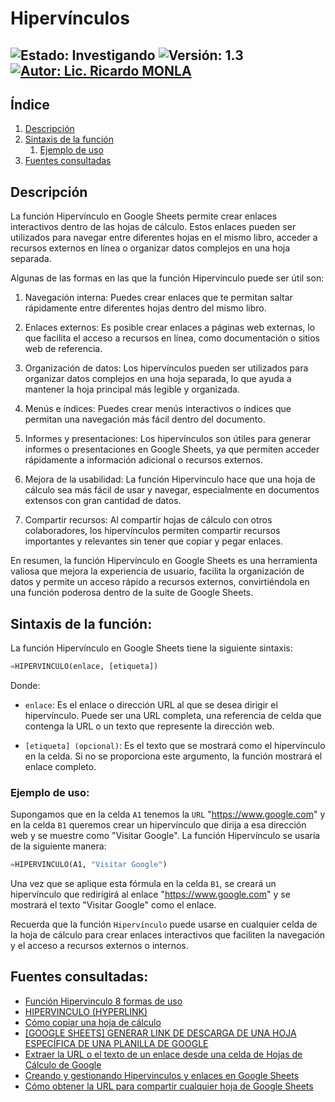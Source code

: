# Hipervínculos

![Estado: Investigando](https://img.shields.io/badge/Estado-Investigando-brightgreen)
![Versión: 1.3](https://img.shields.io/badge/Versión-1.3-blue)
[![Autor: Lic. Ricardo MONLA](https://img.shields.io/badge/Autor-Lic.%20Ricardo%20MONLA-orange)](mailto:rmonla@frlr.utn.edu.ar)
--------------  

## Índice

1. [Descripción](#descripción)
2. [Sintaxis de la función](#sintaxis-de-la-función)
   1. [Ejemplo de uso](#ejemplo-de-uso)
3. [Fuentes consultadas](#fuentes-consultadas)

   
## Descripción
La función Hipervínculo en Google Sheets permite crear enlaces interactivos dentro de las hojas de cálculo. Estos enlaces pueden ser utilizados para navegar entre diferentes hojas en el mismo libro, acceder a recursos externos en línea o organizar datos complejos en una hoja separada.

Algunas de las formas en las que la función Hipervínculo puede ser útil son:

1. Navegación interna: Puedes crear enlaces que te permitan saltar rápidamente entre diferentes hojas dentro del mismo libro.

2. Enlaces externos: Es posible crear enlaces a páginas web externas, lo que facilita el acceso a recursos en línea, como documentación o sitios web de referencia.

3. Organización de datos: Los hipervínculos pueden ser utilizados para organizar datos complejos en una hoja separada, lo que ayuda a mantener la hoja principal más legible y organizada.

4. Menús e índices: Puedes crear menús interactivos o índices que permitan una navegación más fácil dentro del documento.

5. Informes y presentaciones: Los hipervínculos son útiles para generar informes o presentaciones en Google Sheets, ya que permiten acceder rápidamente a información adicional o recursos externos.

6. Mejora de la usabilidad: La función Hipervínculo hace que una hoja de cálculo sea más fácil de usar y navegar, especialmente en documentos extensos con gran cantidad de datos.

7. Compartir recursos: Al compartir hojas de cálculo con otros colaboradores, los hipervínculos permiten compartir recursos importantes y relevantes sin tener que copiar y pegar enlaces.

En resumen, la función Hipervínculo en Google Sheets es una herramienta valiosa que mejora la experiencia de usuario, facilita la organización de datos y permite un acceso rápido a recursos externos, convirtiéndola en una función poderosa dentro de la suite de Google Sheets.

## Sintaxis de la función:
La función Hipervínculo en Google Sheets tiene la siguiente sintaxis:
```python
=HIPERVINCULO(enlace, [etiqueta])
```
Donde:

- `enlace`: Es el enlace o dirección URL al que se desea dirigir el hipervínculo. Puede ser una URL completa, una referencia de celda que contenga la URL o un texto que represente la dirección web.

- `[etiqueta] (opcional)`: Es el texto que se mostrará como el hipervínculo en la celda. Si no se proporciona este argumento, la función mostrará el enlace completo.

### Ejemplo de uso:

Supongamos que en la celda `A1` tenemos la `URL` "https://www.google.com" y en la celda `B1` queremos crear un hipervínculo que dirija a esa dirección web y se muestre como "Visitar Google". La función Hipervínculo se usaría de la siguiente manera:
```python
=HIPERVINCULO(A1, "Visitar Google")
```
Una vez que se aplique esta fórmula en la celda `B1`, se creará un hipervínculo que redirigirá al enlace "https://www.google.com" y se mostrará el texto "Visitar Google" como el enlace.

Recuerda que la función `Hipervínculo` puede usarse en cualquier celda de la hoja de cálculo para crear enlaces interactivos que faciliten la navegación y el acceso a recursos externos o internos.
 
## Fuentes consultadas:
- [Función Hipervinculo 8 formas de uso](https://sites.google.com/view/ofimaticaparaemprendedores/Hojas-de-Calculo/funci%C3%B3n-hiperv%C3%ADnculo-8-formas-de-uso)
- [HIPERVINCULO (HYPERLINK)](https://support.google.com/docs/answer/3093313?hl=es-419)
- [Cómo copiar una hoja de cálculo](http://gapps.upaep.mx/inicio/googledocs/tips-de-google-docs/cmo-copiar-una-hoja-de-clculo)
- [[GOOGLE SHEETS] GENERAR LINK DE DESCARGA DE UNA HOJA ESPECÍFICA DE UNA PLANILLA DE GOOGLE](https://www.youtube.com/watch?v=bi_j1XWRf9w)
- [Extraer la URL o el texto de un enlace desde una celda de Hojas de Cálculo de Google](https://www.youtube.com/watch?v=9RSPFD07tzg)
- [Creando y gestionando Hipervinculos y enlaces en Google Sheets](https://www.youtube.com/watch?v=l__n4u2_VuA)
- [Cómo obtener la URL para compartir cualquier hoja de Google Sheets](https://botize.com/es/app/gspreadsheet/share-sheet-url)
